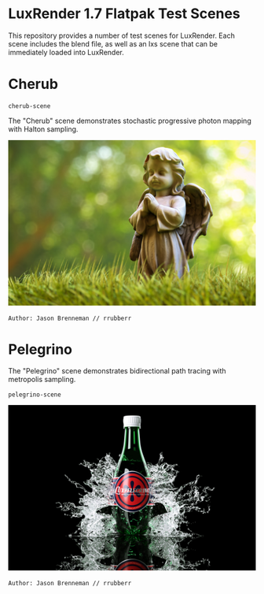 # LuxRender 1.7 Flatpak Test Scenes

This repository provides a number of test scenes for LuxRender. Each scene includes the blend file, as well as an lxs scene that can be immediately loaded into LuxRender.


# Cherub

```
cherub-scene
```

The "Cherub" scene demonstrates stochastic progressive photon mapping with Halton sampling.

![Cherub](cherub-scene/cherub.jpeg)

```
Author: Jason Brenneman // rrubberr
```


# Pelegrino

The "Pelegrino" scene demonstrates bidirectional path tracing with metropolis sampling.

```
pelegrino-scene
```

![Pelegrino](pelegrino-scene/pelegrino.jpeg)

```
Author: Jason Brenneman // rrubberr
```
